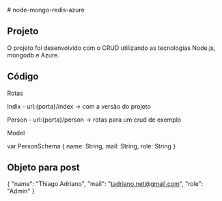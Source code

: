 ﻿﻿# node-mongo-redis-azure
  
## Projeto

O projeto foi desenvolvido com o CRUD utilizando as tecnologias Node.js, mongodb e Azure. 

## Código

Rotas

Indix  - url:{porta}/index -> com a versão do projeto 

Person - url:{porta}/person  -> rotas para um crud de exemplo

Model

var PersonSchema {
    name: String,
    mail: String,
    role: String
}

## Objeto para post

{
        "name": "Thiago Adriano",
        "mail": "tadriano.net@gmail.com",
        "role": "Admin"
}